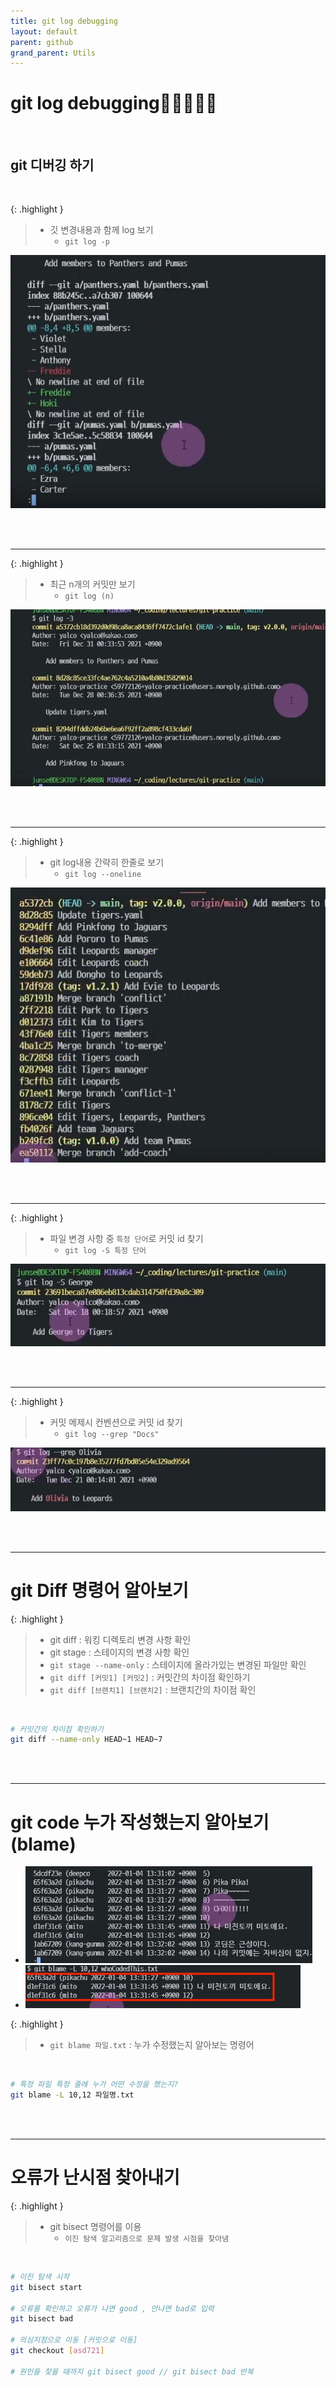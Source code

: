 ```yaml
---
title: git log debugging
layout: default
parent: github
grand_parent: Utils
---
```



# git log debugging🎯💡🔥📌✅


<br />

## git 디버깅 하기

<br />

{: .highlight } 
> - 깃 변경내용과 함께 log 보기 
>   - `git log -p`

![Alt text](image-43.png)

<br />
<br />

---

{: .highlight } 
> - 최근 n개의 커밋만 보기
>   - `git log (n)`

![Alt text](image-44.png)


<br />
<br />

---

{: .highlight } 
> - git log내용 간략히 한줄로 보기
>   - `git log --oneline`

![Alt text](image-45.png)

<br />
<br />

---

{: .highlight } 
> - 파일 변경 사항 중 `특정 단어`로 커밋 id 찾기
>   - `git log -S 특정 단어`

![Alt text](image-46.png)

<br />
<br />

---

{: .highlight } 
> - 커밋 메제시 컨벤션으로 커밋 id 찾기
>   - `git log --grep "Docs"`

![Alt text](image-47.png)

<br />
<br />

---

# git Diff 명령어 알아보기


{: .highlight } 
> - git diff : 워킹 디렉토리 변경 사항 확인
> - git stage : 스테이지의 변경 사항 확인
> - `git stage --name-only` : 스테이지에 올라가있는 변경된 파일만 확인
> - `git diff [커밋1] [커밋2]` : 커밋간의 차이점 확인하기
> - `git diff [브랜치1] [브랜치2]` : 브랜치간의 차이점 확인

<br />

```bash 
# 커밋간의 차이점 확인하기
git diff --name-only HEAD~1 HEAD~7
```

<br />
<br />

---

# git code 누가 작성했는지 알아보기 (blame)

- ![Alt text](image-48.png)
- ![Alt text](image-49.png)


{: .highlight } 
> - `git blame 파일.txt` : 누가 수정했는지 알아보는 명령어

<br />

```bash
# 특정 파일 특정 줄에 누가 어떤 수정을 했는지?
git blame -L 10,12 파일명.txt
```


<br />
<br />

---

# 오류가 난시점 찾아내기

{: .highlight } 
> - git bisect 명령어를 이용
>   - `이진 탐색 알고리즘으로 문제 발생 시점을 찾아냄`

<br />

```bash
# 이진 탐색 시작
git bisect start

# 오류를 확인하고 오류가 나면 good , 안나면 bad로 입력
git bisect bad

# 의심지점으로 이동 [커밋으로 이동]
git checkout [asd721]

# 원인을 찾을 때까지 git bisect good // git bisect bad 반복
```



